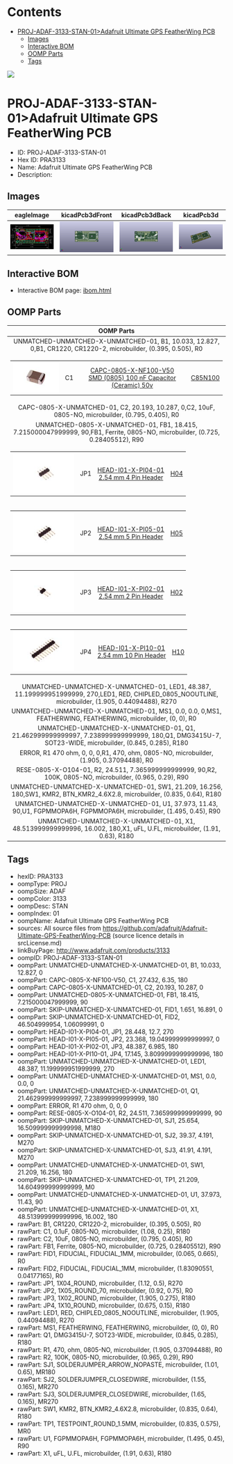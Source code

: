 



Contents
========

* [PROJ-ADAF-3133-STAN-01>Adafruit Ultimate GPS FeatherWing PCB](#proj-adaf-3133-stan-01adafruit-ultimate-gps-featherwing-pcb)
	* [Images](#images)
	* [Interactive BOM](#interactive-bom)
	* [OOMP Parts](#oomp-parts)
	* [Tags](#tags)
  
![][im]
# PROJ-ADAF-3133-STAN-01>Adafruit Ultimate GPS FeatherWing PCB

- ID: PROJ-ADAF-3133-STAN-01
- Hex ID: PRA3133
- Name: Adafruit Ultimate GPS FeatherWing PCB
- Description: 

## Images
  
  

|eagleImage|kicadPcb3dFront|kicadPcb3dBack|kicadPcb3d|
| :---: | :---: | :---: | :---: |
|[![eagleImage](eagleImage_140.png)](eagleImage_600.png)|[![kicadPcb3dFront](kicadPcb3dFront_140.png)](kicadPcb3dFront_600.png)|[![kicadPcb3dBack](kicadPcb3dBack_140.png)](kicadPcb3dBack_600.png)|[![kicadPcb3d](kicadPcb3d_140.png)](kicadPcb3d_600.png)|

## Interactive BOM

- Interactive BOM page: [ibom.html](kicad/bom/ibom.html)

## OOMP Parts
  

|OOMP Parts|
| :---: |
|UNMATCHED-UNMATCHED-X-UNMATCHED-01, B1, 10.033, 12.827, 0,B1, CR1220, CR1220-2, microbuilder, (0.395, 0.505), R0|
|<table><tr><td>![CAPC-0805-X-NF100-V50](https://raw.githubusercontent.com/oomlout/oomlout_OOMP_parts/main/CAPC-0805-X-NF100-V50/image_140.jpg)</td><td> C1</td><td>[CAPC-0805-X-NF100-V50<br>SMD (0805) 100 nF Capacitor (Ceramic) 50v](https://github.com/oomlout/oomlout_OOMP_parts/tree/main/CAPC-0805-X-NF100-V50/)</td><td>[C85N100](https://github.com/oomlout/oomlout_OOMP_parts/tree/main/CAPC-0805-X-NF100-V50/)</td></tr></table>|
|CAPC-0805-X-UNMATCHED-01, C2, 20.193, 10.287, 0,C2, 10uF, 0805-NO, microbuilder, (0.795, 0.405), R0|
|UNMATCHED-0805-X-UNMATCHED-01, FB1, 18.415, 7.215000047999999, 90,FB1, Ferrite, 0805-NO, microbuilder, (0.725, 0.28405512), R90|
|<table><tr><td>![HEAD-I01-X-PI04-01](https://raw.githubusercontent.com/oomlout/oomlout_OOMP_parts/main/HEAD-I01-X-PI04-01/image_140.jpg)</td><td> JP1</td><td>[HEAD-I01-X-PI04-01<br>2.54 mm 4 Pin Header](https://github.com/oomlout/oomlout_OOMP_parts/tree/main/HEAD-I01-X-PI04-01/)</td><td>[H04](https://github.com/oomlout/oomlout_OOMP_parts/tree/main/HEAD-I01-X-PI04-01/)</td></tr></table>|
|<table><tr><td>![HEAD-I01-X-PI05-01](https://raw.githubusercontent.com/oomlout/oomlout_OOMP_parts/main/HEAD-I01-X-PI05-01/image_140.jpg)</td><td> JP2</td><td>[HEAD-I01-X-PI05-01<br>2.54 mm 5 Pin Header](https://github.com/oomlout/oomlout_OOMP_parts/tree/main/HEAD-I01-X-PI05-01/)</td><td>[H05](https://github.com/oomlout/oomlout_OOMP_parts/tree/main/HEAD-I01-X-PI05-01/)</td></tr></table>|
|<table><tr><td>![HEAD-I01-X-PI02-01](https://raw.githubusercontent.com/oomlout/oomlout_OOMP_parts/main/HEAD-I01-X-PI02-01/image_140.jpg)</td><td> JP3</td><td>[HEAD-I01-X-PI02-01<br>2.54 mm 2 Pin Header](https://github.com/oomlout/oomlout_OOMP_parts/tree/main/HEAD-I01-X-PI02-01/)</td><td>[H02](https://github.com/oomlout/oomlout_OOMP_parts/tree/main/HEAD-I01-X-PI02-01/)</td></tr></table>|
|<table><tr><td>![HEAD-I01-X-PI10-01](https://raw.githubusercontent.com/oomlout/oomlout_OOMP_parts/main/HEAD-I01-X-PI10-01/image_140.jpg)</td><td> JP4</td><td>[HEAD-I01-X-PI10-01<br>2.54 mm 10 Pin Header](https://github.com/oomlout/oomlout_OOMP_parts/tree/main/HEAD-I01-X-PI10-01/)</td><td>[H10](https://github.com/oomlout/oomlout_OOMP_parts/tree/main/HEAD-I01-X-PI10-01/)</td></tr></table>|
|UNMATCHED-UNMATCHED-X-UNMATCHED-01, LED1, 48.387, 11.199999951999999, 270,LED1, RED, CHIPLED_0805_NOOUTLINE, microbuilder, (1.905, 0.44094488), R270|
|UNMATCHED-UNMATCHED-X-UNMATCHED-01, MS1, 0.0, 0.0, 0,MS1, FEATHERWING, FEATHERWING, microbuilder, (0, 0), R0|
|UNMATCHED-UNMATCHED-X-UNMATCHED-01, Q1, 21.462999999999997, 7.238999999999999, 180,Q1, DMG3415U-7, SOT23-WIDE, microbuilder, (0.845, 0.285), R180|
|ERROR, R1 470 ohm, 0, 0, 0,R1, 470, ohm, 0805-NO, microbuilder, (1.905, 0.37094488), R0|
|RESE-0805-X-O104-01, R2, 24.511, 7.365999999999999, 90,R2, 100K, 0805-NO, microbuilder, (0.965, 0.29), R90|
|UNMATCHED-UNMATCHED-X-UNMATCHED-01, SW1, 21.209, 16.256, 180,SW1, KMR2, BTN_KMR2_4.6X2.8, microbuilder, (0.835, 0.64), R180|
|UNMATCHED-UNMATCHED-X-UNMATCHED-01, U1, 37.973, 11.43, 90,U1, FGPMMOPA6H, FGPMMOPA6H, microbuilder, (1.495, 0.45), R90|
|UNMATCHED-UNMATCHED-X-UNMATCHED-01, X1, 48.513999999999996, 16.002, 180,X1, uFL, U.FL, microbuilder, (1.91, 0.63), R180|

## Tags

- hexID: PRA3133
- oompType: PROJ
- oompSize: ADAF
- oompColor: 3133
- oompDesc: STAN
- oompIndex: 01
- oompName: Adafruit Ultimate GPS FeatherWing PCB
- sources: All source files from https://github.com/adafruit/Adafruit-Ultimate-GPS-FeatherWing-PCB (source licence details in srcLicense.md)
- linkBuyPage: http://www.adafruit.com/products/3133
- oompID: PROJ-ADAF-3133-STAN-01
- oompPart: UNMATCHED-UNMATCHED-X-UNMATCHED-01, B1, 10.033, 12.827, 0
- oompPart: CAPC-0805-X-NF100-V50, C1, 27.432, 6.35, 180
- oompPart: CAPC-0805-X-UNMATCHED-01, C2, 20.193, 10.287, 0
- oompPart: UNMATCHED-0805-X-UNMATCHED-01, FB1, 18.415, 7.215000047999999, 90
- oompPart: SKIP-UNMATCHED-X-UNMATCHED-01, FID1, 1.651, 16.891, 0
- oompPart: SKIP-UNMATCHED-X-UNMATCHED-01, FID2, 46.504999954, 1.06099991, 0
- oompPart: HEAD-I01-X-PI04-01, JP1, 28.448, 12.7, 270
- oompPart: HEAD-I01-X-PI05-01, JP2, 23.368, 19.049999999999997, 0
- oompPart: HEAD-I01-X-PI02-01, JP3, 48.387, 6.985, 180
- oompPart: HEAD-I01-X-PI10-01, JP4, 17.145, 3.8099999999999996, 180
- oompPart: UNMATCHED-UNMATCHED-X-UNMATCHED-01, LED1, 48.387, 11.199999951999999, 270
- oompPart: UNMATCHED-UNMATCHED-X-UNMATCHED-01, MS1, 0.0, 0.0, 0
- oompPart: UNMATCHED-UNMATCHED-X-UNMATCHED-01, Q1, 21.462999999999997, 7.238999999999999, 180
- oompPart: ERROR, R1 470 ohm, 0, 0, 0
- oompPart: RESE-0805-X-O104-01, R2, 24.511, 7.365999999999999, 90
- oompPart: SKIP-UNMATCHED-X-UNMATCHED-01, SJ1, 25.654, 16.509999999999998, M180
- oompPart: SKIP-UNMATCHED-X-UNMATCHED-01, SJ2, 39.37, 4.191, M270
- oompPart: SKIP-UNMATCHED-X-UNMATCHED-01, SJ3, 41.91, 4.191, M270
- oompPart: UNMATCHED-UNMATCHED-X-UNMATCHED-01, SW1, 21.209, 16.256, 180
- oompPart: SKIP-UNMATCHED-X-UNMATCHED-01, TP1, 21.209, 14.604999999999999, M0
- oompPart: UNMATCHED-UNMATCHED-X-UNMATCHED-01, U1, 37.973, 11.43, 90
- oompPart: UNMATCHED-UNMATCHED-X-UNMATCHED-01, X1, 48.513999999999996, 16.002, 180
- rawPart: B1, CR1220, CR1220-2, microbuilder, (0.395, 0.505), R0
- rawPart: C1, 0.1uF, 0805-NO, microbuilder, (1.08, 0.25), R180
- rawPart: C2, 10uF, 0805-NO, microbuilder, (0.795, 0.405), R0
- rawPart: FB1, Ferrite, 0805-NO, microbuilder, (0.725, 0.28405512), R90
- rawPart: FID1, FIDUCIAL, FIDUCIAL_1MM, microbuilder, (0.065, 0.665), R0
- rawPart: FID2, FIDUCIAL, FIDUCIAL_1MM, microbuilder, (1.83090551, 0.04177165), R0
- rawPart: JP1, 1X04_ROUND, microbuilder, (1.12, 0.5), R270
- rawPart: JP2, 1X05_ROUND_70, microbuilder, (0.92, 0.75), R0
- rawPart: JP3, 1X02_ROUND, microbuilder, (1.905, 0.275), R180
- rawPart: JP4, 1X10_ROUND, microbuilder, (0.675, 0.15), R180
- rawPart: LED1, RED, CHIPLED_0805_NOOUTLINE, microbuilder, (1.905, 0.44094488), R270
- rawPart: MS1, FEATHERWING, FEATHERWING, microbuilder, (0, 0), R0
- rawPart: Q1, DMG3415U-7, SOT23-WIDE, microbuilder, (0.845, 0.285), R180
- rawPart: R1, 470, ohm, 0805-NO, microbuilder, (1.905, 0.37094488), R0
- rawPart: R2, 100K, 0805-NO, microbuilder, (0.965, 0.29), R90
- rawPart: SJ1, SOLDERJUMPER_ARROW_NOPASTE, microbuilder, (1.01, 0.65), MR180
- rawPart: SJ2, SOLDERJUMPER_CLOSEDWIRE, microbuilder, (1.55, 0.165), MR270
- rawPart: SJ3, SOLDERJUMPER_CLOSEDWIRE, microbuilder, (1.65, 0.165), MR270
- rawPart: SW1, KMR2, BTN_KMR2_4.6X2.8, microbuilder, (0.835, 0.64), R180
- rawPart: TP1, TESTPOINT_ROUND_1.5MM, microbuilder, (0.835, 0.575), MR0
- rawPart: U1, FGPMMOPA6H, FGPMMOPA6H, microbuilder, (1.495, 0.45), R90
- rawPart: X1, uFL, U.FL, microbuilder, (1.91, 0.63), R180



[im]: kicadPcb3d_450.png
